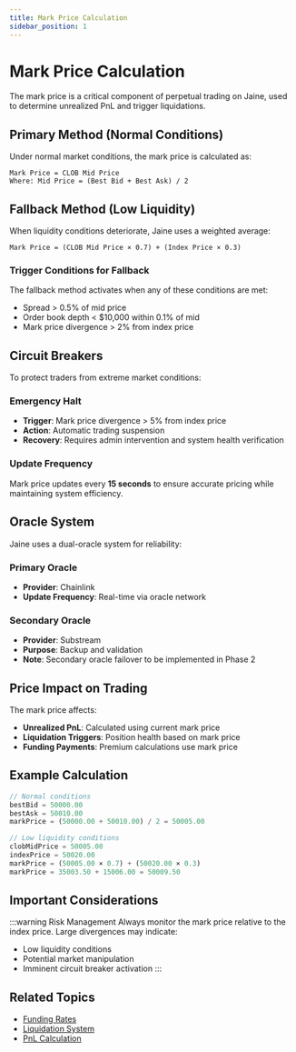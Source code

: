 ```yaml
---
title: Mark Price Calculation
sidebar_position: 1
---
```


# Mark Price Calculation

The mark price is a critical component of perpetual trading on Jaine, used to determine unrealized PnL and trigger liquidations.

## Primary Method (Normal Conditions)

Under normal market conditions, the mark price is calculated as:

```
Mark Price = CLOB Mid Price
Where: Mid Price = (Best Bid + Best Ask) / 2
```

## Fallback Method (Low Liquidity)

When liquidity conditions deteriorate, Jaine uses a weighted average:

```
Mark Price = (CLOB Mid Price × 0.7) + (Index Price × 0.3)
```

### Trigger Conditions for Fallback

The fallback method activates when any of these conditions are met:
- Spread > 0.5% of mid price
- Order book depth < $10,000 within 0.1% of mid
- Mark price divergence > 2% from index price

## Circuit Breakers

To protect traders from extreme market conditions:

### Emergency Halt
- **Trigger**: Mark price divergence > 5% from index price
- **Action**: Automatic trading suspension
- **Recovery**: Requires admin intervention and system health verification

### Update Frequency
Mark price updates every **15 seconds** to ensure accurate pricing while maintaining system efficiency.

## Oracle System

Jaine uses a dual-oracle system for reliability:

### Primary Oracle
- **Provider**: Chainlink
- **Update Frequency**: Real-time via oracle network

### Secondary Oracle
- **Provider**: Substream
- **Purpose**: Backup and validation
- **Note**: Secondary oracle failover to be implemented in Phase 2

## Price Impact on Trading

The mark price affects:
- **Unrealized PnL**: Calculated using current mark price
- **Liquidation Triggers**: Position health based on mark price
- **Funding Payments**: Premium calculations use mark price

## Example Calculation

```javascript
// Normal conditions
bestBid = 50000.00
bestAsk = 50010.00
markPrice = (50000.00 + 50010.00) / 2 = 50005.00

// Low liquidity conditions
clobMidPrice = 50005.00
indexPrice = 50020.00
markPrice = (50005.00 × 0.7) + (50020.00 × 0.3)
markPrice = 35003.50 + 15006.00 = 50009.50
```

## Important Considerations

:::warning Risk Management
Always monitor the mark price relative to the index price. Large divergences may indicate:
- Low liquidity conditions
- Potential market manipulation
- Imminent circuit breaker activation
:::

## Related Topics

- [Funding Rates](./funding-rates)
- [Liquidation System](./liquidations)
- [PnL Calculation](./pnl-calculation)